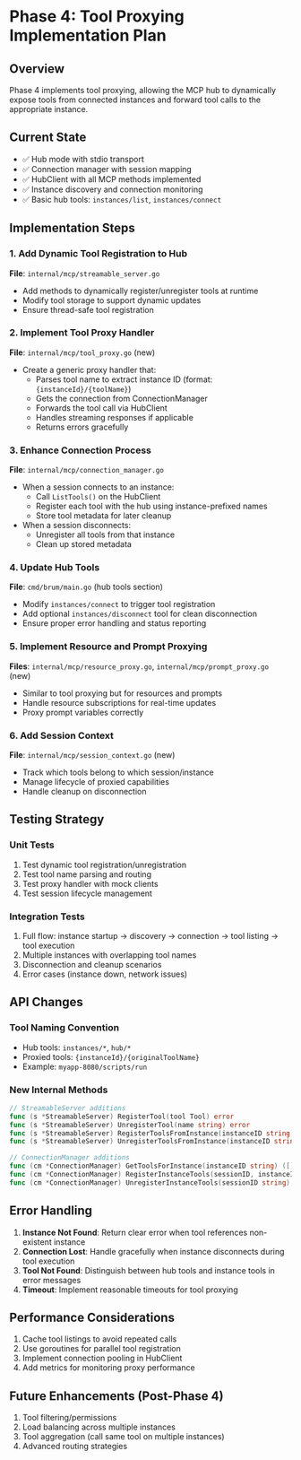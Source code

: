 # Phase 4: Tool Proxying Implementation Plan

## Overview
Phase 4 implements tool proxying, allowing the MCP hub to dynamically expose tools from connected instances and forward tool calls to the appropriate instance.

## Current State
- ✅ Hub mode with stdio transport
- ✅ Connection manager with session mapping
- ✅ HubClient with all MCP methods implemented
- ✅ Instance discovery and connection monitoring
- ✅ Basic hub tools: `instances/list`, `instances/connect`

## Implementation Steps

### 1. Add Dynamic Tool Registration to Hub
**File**: `internal/mcp/streamable_server.go`
- Add methods to dynamically register/unregister tools at runtime
- Modify tool storage to support dynamic updates
- Ensure thread-safe tool registration

### 2. Implement Tool Proxy Handler
**File**: `internal/mcp/tool_proxy.go` (new)
- Create a generic proxy handler that:
  - Parses tool name to extract instance ID (format: `{instanceId}/{toolName}`)
  - Gets the connection from ConnectionManager
  - Forwards the tool call via HubClient
  - Handles streaming responses if applicable
  - Returns errors gracefully

### 3. Enhance Connection Process
**File**: `internal/mcp/connection_manager.go`
- When a session connects to an instance:
  - Call `ListTools()` on the HubClient
  - Register each tool with the hub using instance-prefixed names
  - Store tool metadata for later cleanup
- When a session disconnects:
  - Unregister all tools from that instance
  - Clean up stored metadata

### 4. Update Hub Tools
**File**: `cmd/brum/main.go` (hub tools section)
- Modify `instances/connect` to trigger tool registration
- Add optional `instances/disconnect` tool for clean disconnection
- Ensure proper error handling and status reporting

### 5. Implement Resource and Prompt Proxying
**Files**: `internal/mcp/resource_proxy.go`, `internal/mcp/prompt_proxy.go` (new)
- Similar to tool proxying but for resources and prompts
- Handle resource subscriptions for real-time updates
- Proxy prompt variables correctly

### 6. Add Session Context
**File**: `internal/mcp/session_context.go` (new)
- Track which tools belong to which session/instance
- Manage lifecycle of proxied capabilities
- Handle cleanup on disconnection

## Testing Strategy

### Unit Tests
1. Test dynamic tool registration/unregistration
2. Test tool name parsing and routing
3. Test proxy handler with mock clients
4. Test session lifecycle management

### Integration Tests
1. Full flow: instance startup → discovery → connection → tool listing → tool execution
2. Multiple instances with overlapping tool names
3. Disconnection and cleanup scenarios
4. Error cases (instance down, network issues)

## API Changes

### Tool Naming Convention
- Hub tools: `instances/*`, `hub/*`
- Proxied tools: `{instanceId}/{originalToolName}`
- Example: `myapp-8080/scripts/run`

### New Internal Methods
```go
// StreamableServer additions
func (s *StreamableServer) RegisterTool(tool Tool) error
func (s *StreamableServer) UnregisterTool(name string) error
func (s *StreamableServer) RegisterToolsFromInstance(instanceID string, tools []Tool) error
func (s *StreamableServer) UnregisterToolsFromInstance(instanceID string) error

// ConnectionManager additions  
func (cm *ConnectionManager) GetToolsForInstance(instanceID string) ([]Tool, error)
func (cm *ConnectionManager) RegisterInstanceTools(sessionID, instanceID string) error
func (cm *ConnectionManager) UnregisterInstanceTools(sessionID string) error
```

## Error Handling

1. **Instance Not Found**: Return clear error when tool references non-existent instance
2. **Connection Lost**: Handle gracefully when instance disconnects during tool execution
3. **Tool Not Found**: Distinguish between hub tools and instance tools in error messages
4. **Timeout**: Implement reasonable timeouts for tool proxying

## Performance Considerations

1. Cache tool listings to avoid repeated calls
2. Use goroutines for parallel tool registration
3. Implement connection pooling in HubClient
4. Add metrics for monitoring proxy performance

## Future Enhancements (Post-Phase 4)

1. Tool filtering/permissions
2. Load balancing across multiple instances
3. Tool aggregation (call same tool on multiple instances)
4. Advanced routing strategies